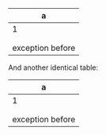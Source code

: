 | a |
|---|
| 1 |
||
|| one too many|
| exception before |

And another identical table:

| a |
|---|
| 1 |
||
|| one too many|
| exception before |
